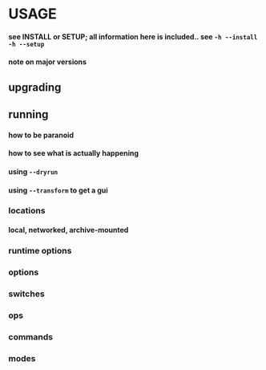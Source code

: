 # USAGE
#### see INSTALL or SETUP; all information here is included.. see `-h --install` `-h --setup`
#### note on major versions
## upgrading
## running
#### how to be paranoid
#### how to see what is actually happening
#### using `--dryrun`
#### using `--transform` to get a gui
### locations
#### local, networked, archive-mounted
### runtime options
### options
### switches
### ops
### commands
### modes
